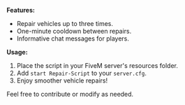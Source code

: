 **Features:**
- Repair vehicles up to three times.
- One-minute cooldown between repairs.
- Informative chat messages for players.

**Usage:**
1. Place the script in your FiveM server's resources folder.
2. Add `start Repair-Script` to your `server.cfg`.
3. Enjoy smoother vehicle repairs!

Feel free to contribute or modify as needed.
